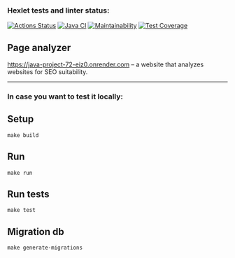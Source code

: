 ### Hexlet tests and linter status:

[![Actions Status](https://github.com/LenaKomarnitskaya/java-project-72/workflows/hexlet-check/badge.svg)](https://github.com/LenaKomarnitskaya/java-project-72/actions)
[![Java CI](https://github.com/LenaKomarnitskaya/java-project-72/actions/workflows/java.yml/badge.svg)](https://github.com/LenaKomarnitskaya/java-project-72/actions/workflows/java.yml)
[![Maintainability](https://api.codeclimate.com/v1/badges/d62459a1f6efb71334d3/maintainability)](https://codeclimate.com/github/LenaKomarnitskaya/java-project-72/maintainability)
[![Test Coverage](https://api.codeclimate.com/v1/badges/d62459a1f6efb71334d3/test_coverage)](https://codeclimate.com/github/LenaKomarnitskaya/java-project-72/test_coverage)

## Page analyzer

https://java-project-72-eiz0.onrender.com – a website that analyzes websites for SEO suitability.

---

### In case you want to test it locally:


## Setup
```
make build
```
## Run
```
make run
```
## Run tests
```
make test
```
## Migration db
```
make generate-migrations
```
